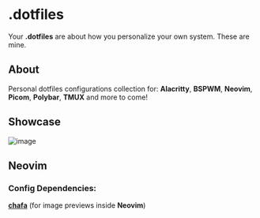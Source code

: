 # .dotfiles

Your **.dotfiles** are about how you personalize your own system. These are mine.

## About

Personal dotfiles configurations collection for: **Alacritty**, **BSPWM**, **Neovim**, **Picom**, **Polybar**, **TMUX** and more to come!

## Showcase

![image](https://user-images.githubusercontent.com/86254474/220361597-ec3c867c-770b-4312-b127-e72b57f5c4df.png)


## Neovim

### Config Dependencies:

**[chafa](https://github.com/hpjansson/chafa)** (for image previews inside **Neovim**)
